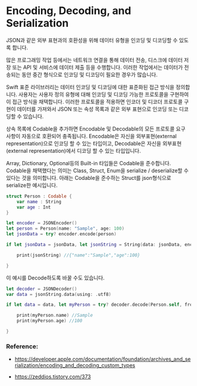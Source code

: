 # Encoding, Decoding, and Serialization

JSON과 같은 외부 표현과의 호환성을 위해 데이터 유형을 인코딩 및 디코딩할 수 있도록 합니다.

많은 프로그래밍 작업 등에서는 네트워크 연결을 통해 데이터 전송, 디스크에 데이터 저장 또는 API 및 서비스에 데이터 제출 등을 수행합니다. 이러한 작업에서는 데이터가 전송되는 동안 중간 형식으로 인코딩 및 디코딩이 필요한 경우가 많습니다.

Swift 표준 라이브러리는 데이터 인코딩 및 디코딩에 대한 표준화된 접근 방식을 정의합니다. 사용자는 사용자 정의 유형에 대해 인코딩 및 디코딩 가능한 프로토콜을 구현하여 이 접근 방식을 채택합니다. 이러한 프로토콜을 적용하면 인코더 및 디코더 프로토콜 구현이 데이터를 가져와서 JSON 또는 속성 목록과 같은 외부 표현으로 인코딩 또는 디코딩할 수 있습니다.

상속 목록에 Codable을 추가하면 Encodable 및 Decodable의 모든 프로토콜 요구 사항이 자동으로 호환되어 충족됩니다. Encodable은 자신을 외부표현(external representation)으로 인코딩 할 수 있는 타입이고, Decodable은 자신을 외부표현(external representation)에서 디코딩 할 수 있는 타입입니다.


Array, Dictionary, Optional등의 Built-in 타입들은 Codable을 준수합니다. Codable을 채택했다는 의미는 Class, Struct, Enum을 serialize / deserialize할 수 있다는 것을 의미합니다. 아래는 Codable을 준수하는 Struct를 json형식으로 serialize한 예시입니다.

```swift
struct Person : Codable {
    var name : String
    var age : Int
}

let encoder = JSONEncoder()
let person = Person(name: "Sample", age: 100)
let jsonData = try? encoder.encode(person)

if let jsonData = jsonData, let jsonString = String(data: jsonData, encoding: .utf8){

    print(jsonString) //{"name":"Sample","age":100}

}
```

이 예시를 Decode하도록 바꿀 수도 있습니다.

```swift
let decoder = JSONDecoder()
var data = jsonString.data(using: .utf8)

if let data = data, let myPerson = try? decoder.decode(Person.self, from: data) {

    print(myPerson.name) //Sample
    print(myPerson.age) //100

}
```

###  Reference:
- https://developer.apple.com/documentation/foundation/archives_and_serialization/encoding_and_decoding_custom_types

- https://zeddios.tistory.com/373
